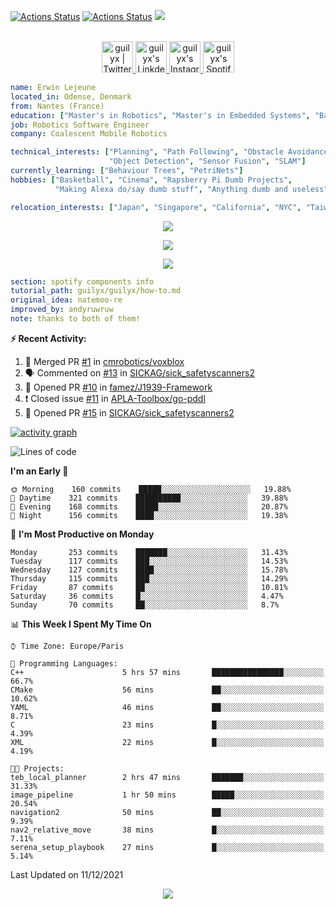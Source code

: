 [![Actions Status](https://github.com/guilyx/guilyx/workflows/wakatime-stats/badge.svg)](https://github.com/guilyx/guilyx/actions)
[![Actions Status](https://github.com/guilyx/guilyx/workflows/update-gh-activity/badge.svg)](https://github.com/guilyx/guilyx/actions)
![](https://visitor-badge.glitch.me/badge?page_id=guilyx.guilyx)

<p align="center">
<br/>
<a href="https://twitter.com/spida_rwin">
  <img alt="guilyx | Twitter" width="50px" src="https://user-images.githubusercontent.com/43545812/144034996-602b144a-16e1-41cc-99e7-c6040b20dcaf.png"/>
</a>
<a href="https://www.linkedin.com/in/erwinlejeune-lkn">
  <img alt="guilyx's LinkdeIN" width="50px" src="https://user-images.githubusercontent.com/43545812/144035037-0f415fc7-9f96-4517-a370-ccc6e78a714b.png" />
</a>
<a href="https://www.instagram.com/spid_erwin">
  <img alt="guilyx's Instagram" width="50px" src="https://user-images.githubusercontent.com/43545812/144035088-0dfb165f-8fe0-4d13-896c-876c29d2b128.png" />
</a>
<a href="https://open.spotify.com/user/11147618695?si=zZFn6uAGRLyoU02lsG50GA">
  <img alt="guilyx's Spotify" width="50px" src="https://user-images.githubusercontent.com/43545812/144035120-1ad5169b-91c7-4078-bef9-6a82c733f373.png" />
</a>
</p>

```yaml
name: Erwin Lejeune
located_in: Odense, Denmark
from: Nantes (France)
education: ["Master's in Robotics", "Master's in Embedded Systems", "Bachelor's in Electronics"]
job: Robotics Software Engineer
company: Coalescent Mobile Robotics

technical_interests: ["Planning", "Path Following", "Obstacle Avoidance", 
                      "Object Detection", "Sensor Fusion", "SLAM"]
currently_learning: ["Behaviour Trees", "PetriNets"]
hobbies: ["Basketball", "Cinema", "Rapsberry Pi Dumb Projects",
          "Making Alexa do/say dumb stuff", "Anything dumb and useless"]

relocation_interests: ["Japan", "Singapore", "California", "NYC", "Taiwan"]
```

<p align="center">
  <img alig src="https://github-profile-trophy.vercel.app/?username=guilyx&column=6&rank=SSS,SS,S,AAA,AA,A,B,C" />
</p>


<p align="center">
  <a href="https://guilyx.vercel.app/api/now-playing?open">
    <!-- Music bars move to the beat and are colored based on the track's happiness, danceability and energy! -->
    <img src="https://guilyx.vercel.app/api/now-playing">
  </a>
</p>

<p align="center">
  <img src="https://guilyx.vercel.app/api/top-played">
</p>
 
```yaml
section: spotify components info
tutorial_path: guilyx/guilyx/how-to.md
original_idea: natemoo-re
improved_by: andyruwruw
note: thanks to both of them!
```


**:zap: Recent Activity:**

<!--START_SECTION:activity-->
1. 🎉 Merged PR [#1](https://github.com/cmrobotics/voxblox/pull/1) in [cmrobotics/voxblox](https://github.com/cmrobotics/voxblox)
2. 🗣 Commented on [#13](https://github.com/SICKAG/sick_safetyscanners2/issues/13) in [SICKAG/sick_safetyscanners2](https://github.com/SICKAG/sick_safetyscanners2)
3. 💪 Opened PR [#10](https://github.com/famez/J1939-Framework/pull/10) in [famez/J1939-Framework](https://github.com/famez/J1939-Framework)
4. ❗️ Closed issue [#11](https://github.com/APLA-Toolbox/go-pddl/issues/11) in [APLA-Toolbox/go-pddl](https://github.com/APLA-Toolbox/go-pddl)
5. 💪 Opened PR [#15](https://github.com/SICKAG/sick_safetyscanners2/pull/15) in [SICKAG/sick_safetyscanners2](https://github.com/SICKAG/sick_safetyscanners2)
<!--END_SECTION:activity-->

[![activity graph](https://activity-graph.herokuapp.com/graph?username=guilyx&custom_title=Erwin's%20activity%20graph&theme=github-light&hide_border=true)](https://github.com/ashutosh00710/github-readme-activity-graph)

<!--START_SECTION:waka-->
![Lines of code](https://img.shields.io/badge/From%20Hello%20World%20I%27ve%20Written-295%20Thousand%20lines%20of%20code-blue)

**I'm an Early 🐤** 

```text
🌞 Morning    160 commits    █████░░░░░░░░░░░░░░░░░░░░   19.88% 
🌆 Daytime    321 commits    ██████████░░░░░░░░░░░░░░░   39.88% 
🌃 Evening    168 commits    █████░░░░░░░░░░░░░░░░░░░░   20.87% 
🌙 Night      156 commits    ████░░░░░░░░░░░░░░░░░░░░░   19.38%

```
📅 **I'm Most Productive on Monday** 

```text
Monday       253 commits    ███████░░░░░░░░░░░░░░░░░░   31.43% 
Tuesday      117 commits    ███░░░░░░░░░░░░░░░░░░░░░░   14.53% 
Wednesday    127 commits    ████░░░░░░░░░░░░░░░░░░░░░   15.78% 
Thursday     115 commits    ███░░░░░░░░░░░░░░░░░░░░░░   14.29% 
Friday       87 commits     ██░░░░░░░░░░░░░░░░░░░░░░░   10.81% 
Saturday     36 commits     █░░░░░░░░░░░░░░░░░░░░░░░░   4.47% 
Sunday       70 commits     ██░░░░░░░░░░░░░░░░░░░░░░░   8.7%

```


📊 **This Week I Spent My Time On** 

```text
⌚︎ Time Zone: Europe/Paris

💬 Programming Languages: 
C++                      5 hrs 57 mins       ████████████████░░░░░░░░░   66.7% 
CMake                    56 mins             ██░░░░░░░░░░░░░░░░░░░░░░░   10.62% 
YAML                     46 mins             ██░░░░░░░░░░░░░░░░░░░░░░░   8.71% 
C                        23 mins             █░░░░░░░░░░░░░░░░░░░░░░░░   4.39% 
XML                      22 mins             █░░░░░░░░░░░░░░░░░░░░░░░░   4.19%

🐱‍💻 Projects: 
teb_local_planner        2 hrs 47 mins       ███████░░░░░░░░░░░░░░░░░░   31.33% 
image_pipeline           1 hr 50 mins        █████░░░░░░░░░░░░░░░░░░░░   20.54% 
navigation2              50 mins             ██░░░░░░░░░░░░░░░░░░░░░░░   9.39% 
nav2_relative_move       38 mins             █░░░░░░░░░░░░░░░░░░░░░░░░   7.11% 
serena_setup_playbook    27 mins             █░░░░░░░░░░░░░░░░░░░░░░░░   5.14%

```


 Last Updated on 11/12/2021
<!--END_SECTION:waka-->

<p align="center">
  <img src="https://capsule-render.vercel.app/api?type=waving&color=gradient&height=60&section=footer"/>
</p>
